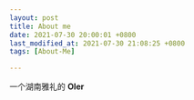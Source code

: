 ```yaml
---
layout: post
title: About me
date: 2021-07-30 20:00:01 +0800
last_modified_at: 2021-07-30 21:08:25 +0800
tags: [About-Me]

---
```


一个湖南雅礼的 **OIer**

